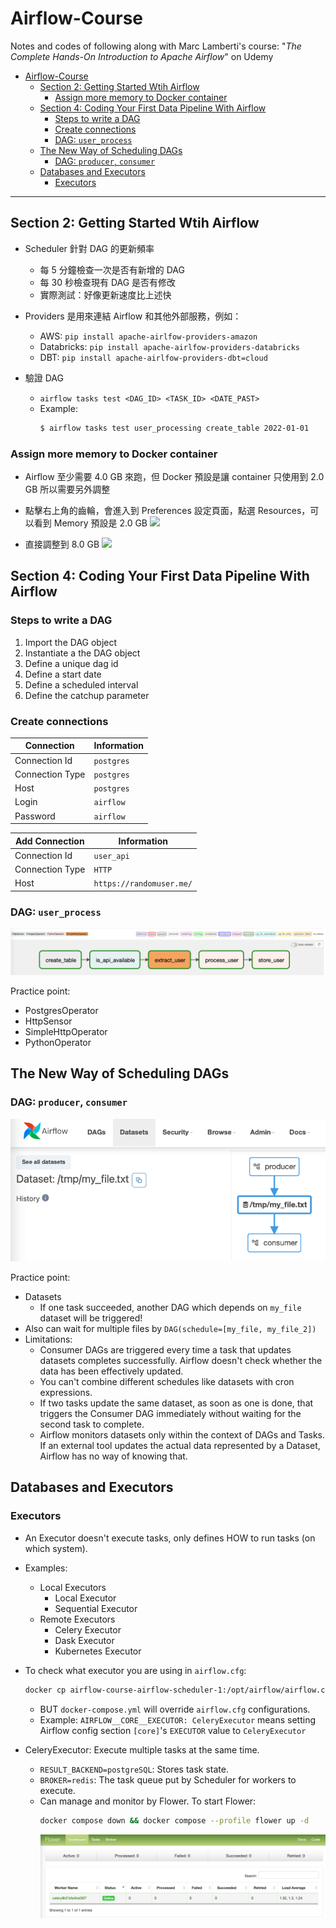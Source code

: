 # Airflow-Course
Notes and codes of following along with Marc Lamberti's course: "*The Complete Hands-On Introduction to Apache Airflow*" on Udemy

- [Airflow-Course](#airflow-course)
  - [Section 2: Getting Started Wtih Airflow](#section-2-getting-started-wtih-airflow)
    - [Assign more memory to Docker container](#assign-more-memory-to-docker-container)
  - [Section 4: Coding Your First Data Pipeline With Airflow](#section-4-coding-your-first-data-pipeline-with-airflow)
    - [Steps to write a DAG](#steps-to-write-a-dag)
    - [Create connections](#create-connections)
    - [DAG: `user_process`](#dag-user_process)
  - [The New Way of Scheduling DAGs](#the-new-way-of-scheduling-dags)
    - [DAG: `producer`, `consumer`](#dag-producer-consumer)
  - [Databases and Executors](#databases-and-executors)
    - [Executors](#executors)

---
## Section 2: Getting Started Wtih Airflow

- Scheduler 針對 DAG 的更新頻率
    - 每 5 分鐘檢查一次是否有新增的 DAG
    - 每 30 秒檢查現有 DAG 是否有修改
    - 實際測試：好像更新速度比上述快

- Providers 是用來連結 Airflow 和其他外部服務，例如：
    - AWS: `pip install apache-airlfow-providers-amazon`
    - Databricks: `pip install apache-airlfow-providers-databricks`
    - DBT: `pip install apache-airlfow-providers-dbt=cloud`

- 驗證 DAG
    - ```airflow tasks test <DAG_ID> <TASK_ID> <DATE_PAST>```
    - Example:
        ```bash
        $ airflow tasks test user_processing create_table 2022-01-01
        ```

### Assign more memory to Docker container

- Airflow 至少需要 4.0 GB 來跑，但 Docker 預設是讓 container 只使用到 2.0 GB
所以需要另外調整

- 點擊右上角的齒輪，會進入到 Preferences 設定頁面，點選 Resources，可以看到 Memory 預設是 2.0 GB
![](https://i.imgur.com/6vjqbyY.png)

- 直接調整到 8.0 GB
![](https://i.imgur.com/EPm8aL3.png)

## Section 4: Coding Your First Data Pipeline With Airflow

### Steps to write a DAG

1. Import the DAG object
2. Instantiate a the DAG object
3. Define a unique dag id
4. Define a start date
5. Define a scheduled interval
6. Define the catchup parameter

### Create connections

| Connection | Information |
| ---- | ---- |
| Connection Id | `postgres`|
| Connection Type | `postgres`|
| Host | `postgres`|
| Login | `airflow`|
| Password | `airflow`|

| Add Connection | Information |
| ---- | ---- |
| Connection Id | `user_api`|
| Connection Type | `HTTP`|
| Host | `https://randomuser.me/`|

### DAG: `user_process`

![user_process](images/user_process.png)

Practice point:
- PostgresOperator
- HttpSensor
- SimpleHttpOperator
- PythonOperator

## The New Way of Scheduling DAGs
### DAG: `producer`, `consumer`

![Datasets_my_file](images/Datasets_my_file.png)

Practice point:
- Datasets
  - If one task succeeded, another DAG which depends on `my_file` dataset will be triggered!
- Also can wait for multiple files by `DAG(schedule=[my_file, my_file_2])`
- Limitations:
  - Consumer DAGs are triggered every time a task that updates datasets completes successfully. Airflow doesn't check whether the data has been effectively updated.
  - You can't combine different schedules like datasets with cron expressions.
  - If two tasks update the same dataset, as soon as one is done, that triggers the Consumer DAG immediately without waiting for the second task to complete.
  - Airflow monitors datasets only within the context of DAGs and Tasks. If an external tool updates the actual data represented by a Dataset, Airflow has no way of knowing that.

## Databases and Executors

### Executors

- An Executor doesn't execute tasks, only defines HOW to run tasks (on which system).
- Examples: 
  - Local Executors
    - Local Executor
    - Sequential Executor
  - Remote Executors
    - Celery Executor
    - Dask Executor
    - Kubernetes Executor
- To check what executor you are using in `airflow.cfg`:
  ```bash
  docker cp airflow-course-airflow-scheduler-1:/opt/airflow/airflow.cfg .
  ```
  - BUT `docker-compose.yml` will override `airflow.cfg` configurations.
  - Example: `AIRFLOW__CORE__EXECUTOR: CeleryExecutor` means setting Airflow config section `[core]`'s `EXECUTOR` value to `CeleryExecutor`

- CeleryExecutor: Execute multiple tasks at the same time.
  - `RESULT_BACKEND=postgreSQL`: Stores task state.
  - `BROKER=redis`: The task queue put by Scheduler for workers to execute.
  - Can manage and monitor by Flower. To start Flower:
    ```bash
    docker compose down && docker compose --profile flower up -d
    ```
    ![flower](images/flower.png)